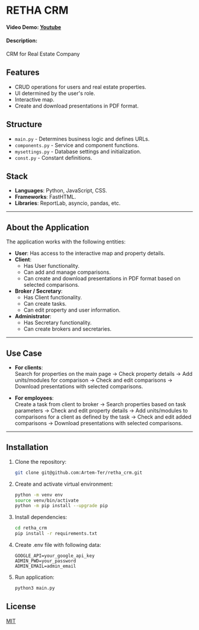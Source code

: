 # RETHA CRM

#### Video Demo: [Youtube](https://youtu.be/guCN_1nxFtk)

#### Description:

CRM for Real Estate Company

## Features

- CRUD operations for users and real estate properties.
- UI determined by the user's role.
- Interactive map.
- Create and download presentations in PDF format.

## Structure

- `main.py` - Determines business logic and defines URLs.
- `components.py` - Service and component functions.
- `mysettings.py` - Database settings and initialization.
- `const.py` - Constant definitions.

## Stack

- **Languages**: Python, JavaScript, CSS.
- **Frameworks**: FastHTML.
- **Libraries**: ReportLab, asyncio, pandas, etc.

---

## About the Application

The application works with the following entities:

- **User**: Has access to the interactive map and property details.
- **Client**:
  - Has User functionality.
  - Can add and manage comparisons.
  - Can create and download presentations in PDF format based on selected comparisons.
- **Broker / Secretary**:
  - Has Client functionality.
  - Can create tasks.
  - Can edit property and user information.
- **Administrator**:
  - Has Secretary functionality.
  - Can create brokers and secretaries.

---

## Use Case

- **For clients**:  
  Search for properties on the main page → Check property details → Add units/modules for comparison → Check and edit comparisons → Download presentations with selected comparisons.

- **For employees**:  
  Create a task from client to broker → Search properties based on task parameters → Check and edit property details → Add units/modules to comparisons for a client as defined by the task → Check and edit added comparisons → Download presentations with selected comparisons.

---

## Installation

1. Clone the repository:

   ```bash
   git clone git@github.com:Artem-Ter/retha_crm.git
   ```

2. Create and activate virtual environment:

   ```bash
   python -m venv env
   source venv/bin/activate
   python -m pip install --upgrade pip
   ```

3. Install dependencies:

   ```bash
   cd retha_crm
   pip install -r requirements.txt
   ```

4. Create .env file with following data:

   ```
   GOOGLE_API=your_google_api_key
   ADMIN_PWD=your_password
   ADMIN_EMAIL=admin_email
   ```

5. Run application:

   ```bash
   python3 main.py
   ```

## License

[MIT](https://choosealicense.com/licenses/mit/)
